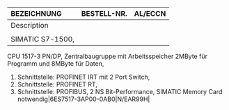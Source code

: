 |BEZEICHNUNG|BESTELL-NR.|AL/ECCN|
|:----|:----|:----|
|Description| | |
| | | |
|SIMATIC S7-1500,
CPU 1517-3 PN/DP,
Zentralbaugruppe mit
Arbeitsspeicher 2MByte für
Programm und 8MByte für Daten,
1. Schnittstelle: PROFINET IRT
mit 2 Port Switch,
2. Schnittstelle: PROFINET RT,
3. Schnittstelle: PROFIBUS,
2 NS Bit-Performance,
SIMATIC Memory Card notwendig|6ES7517-3AP00-0AB0|N/EAR99H|
